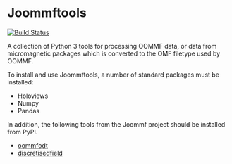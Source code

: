 # Joommftools

[![Build Status](https://travis-ci.org/joommf/joommftools.svg?branch=master)](https://travis-ci.org/joommf/joommftools)

A collection of Python 3 tools for processing OOMMF data, or data from micromagnetic packages which is converted to the OMF filetype used by OOMMF.

To install and use Joommftools, a number of standard packages must be installed:

* Holoviews
* Numpy
* Pandas

In addition, the following tools from the Joommf project should be installed from PyPI.

* [oommfodt](https://github.com/joommf/oommfodt)
* [discretisedfield](https://github.com/joommf/discretisedfield)
